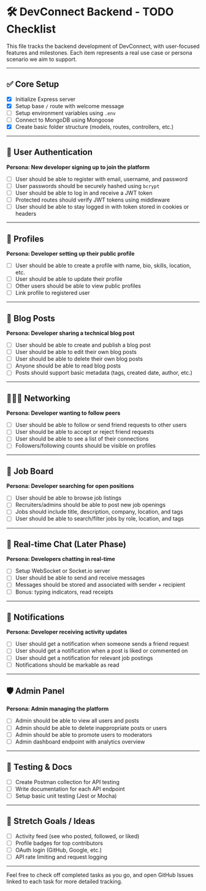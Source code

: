 # 🛠️ DevConnect Backend - TODO Checklist

This file tracks the backend development of DevConnect, with user-focused features and milestones. Each item represents a real use case or persona scenario we aim to support.

---

## ✅ Core Setup

- [x] Initialize Express server  
- [x] Setup base `/` route with welcome message  
- [ ] Setup environment variables using `.env`  
- [ ] Connect to MongoDB using Mongoose  
- [x] Create basic folder structure (models, routes, controllers, etc.)

---

## 🔐 User Authentication

**Persona: New developer signing up to join the platform**

- [ ] User should be able to register with email, username, and password  
- [ ] User passwords should be securely hashed using `bcrypt`  
- [ ] User should be able to log in and receive a JWT token  
- [ ] Protected routes should verify JWT tokens using middleware  
- [ ] User should be able to stay logged in with token stored in cookies or headers  

---

## 👤 Profiles

**Persona: Developer setting up their public profile**

- [ ] User should be able to create a profile with name, bio, skills, location, etc.  
- [ ] User should be able to update their profile  
- [ ] Other users should be able to view public profiles  
- [ ] Link profile to registered user  

---

## 📝 Blog Posts

**Persona: Developer sharing a technical blog post**

- [ ] User should be able to create and publish a blog post  
- [ ] User should be able to edit their own blog posts  
- [ ] User should be able to delete their own blog posts  
- [ ] Anyone should be able to read blog posts  
- [ ] Posts should support basic metadata (tags, created date, author, etc.)

---

## 🧑‍🤝‍🧑 Networking

**Persona: Developer wanting to follow peers**

- [ ] User should be able to follow or send friend requests to other users  
- [ ] User should be able to accept or reject friend requests  
- [ ] User should be able to see a list of their connections  
- [ ] Followers/following counts should be visible on profiles  

---

## 💼 Job Board

**Persona: Developer searching for open positions**

- [ ] User should be able to browse job listings  
- [ ] Recruiters/admins should be able to post new job openings  
- [ ] Jobs should include title, description, company, location, and tags  
- [ ] User should be able to search/filter jobs by role, location, and tags  

---

## 💬 Real-time Chat (Later Phase)

**Persona: Developers chatting in real-time**

- [ ] Setup WebSocket or Socket.io server  
- [ ] User should be able to send and receive messages  
- [ ] Messages should be stored and associated with sender + recipient  
- [ ] Bonus: typing indicators, read receipts  

---

## 🔔 Notifications

**Persona: Developer receiving activity updates**

- [ ] User should get a notification when someone sends a friend request  
- [ ] User should get a notification when a post is liked or commented on  
- [ ] User should get a notification for relevant job postings  
- [ ] Notifications should be markable as read  

---

## 🛡️ Admin Panel

**Persona: Admin managing the platform**

- [ ] Admin should be able to view all users and posts  
- [ ] Admin should be able to delete inappropriate posts or users  
- [ ] Admin should be able to promote users to moderators  
- [ ] Admin dashboard endpoint with analytics overview  

---

## 🧪 Testing & Docs

- [ ] Create Postman collection for API testing  
- [ ] Write documentation for each API endpoint  
- [ ] Setup basic unit testing (Jest or Mocha)

---

## 🌟 Stretch Goals / Ideas

- [ ] Activity feed (see who posted, followed, or liked)  
- [ ] Profile badges for top contributors  
- [ ] OAuth login (GitHub, Google, etc.)  
- [ ] API rate limiting and request logging

---

Feel free to check off completed tasks as you go, and open GitHub Issues linked to each task for more detailed tracking.

